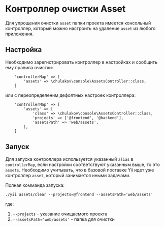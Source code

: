 # Контроллер очистки Asset

Для упрощения очистки `asset` папки проекта имеется консольный контроллер,
который можно настроить на удаление `asset` из любого приложения.

## Настройка

Необходимо зарегистрировать контроллер в настройках и сообщить ему правила очистки:

```
    'controllerMap' => [
        'assets' => \chulakov\console\AssetsController::class,
    ]
```

или с переопределеним дефолтных настроек контроллера:

```
    'controllerMap' => [
        'assets' => [
            'class' => \chulakov\console\AssetsController::class,
            'projects' => ['@frontend', '@backend'],
            'assetsPath' => 'web/assets',
        ],
    ]
```

## Запуск

Для запуска контроллера используется указанный `alias` в `controllerMap`,
если настройки соответствуют указанным выше, то это `assets`. Необходимо учитывать,
что в базовой поставке Yii идет уже контроллер `asset`, который занимается иными задачами.

Полная комманда запуска:

```
./yii assets/clear --projects=@frontend --assetsPath='web/assets'
```

где:
1. `--projects` - указание очищаемого проекта
2. `--assetsPath='web/assets'` - папка для очистки
